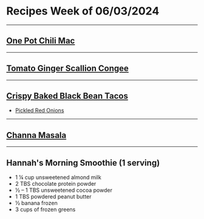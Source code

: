 # Recipes Week of 06/03/2024

---

## [One Pot Chili Mac](./onePotChiliMac.md)

---

## [Tomato Ginger Scallion Congee](./tomatoGingerScallionCongee.md)

---

## [Crispy Baked Black Bean Tacos](https://playswellwithbutter.com/crispy-black-bean-tacos/print/24447/)

- [Pickled Red Onions](./PickledRedOnions.md)

---

## [Channa Masala](./ChannaMasala.md)

---


## Hannah's Morning Smoothie (1 serving)

- 1 ¼ cup unsweetened almond milk
- 2 TBS chocolate protein powder
- ½ – 1 TBS unsweetened cocoa powder
- 1 TBS powdered peanut butter
- ½ banana frozen
- 3 cups of frozen greens